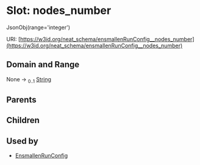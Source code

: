 
# Slot: nodes_number


JsonObj(range='integer')

URI: [https://w3id.org/neat_schema/ensmallenRunConfig__nodes_number](https://w3id.org/neat_schema/ensmallenRunConfig__nodes_number)


## Domain and Range

None &#8594;  <sub>0..1</sub> [String](types/String.md)

## Parents


## Children


## Used by

 * [EnsmallenRunConfig](EnsmallenRunConfig.md)
